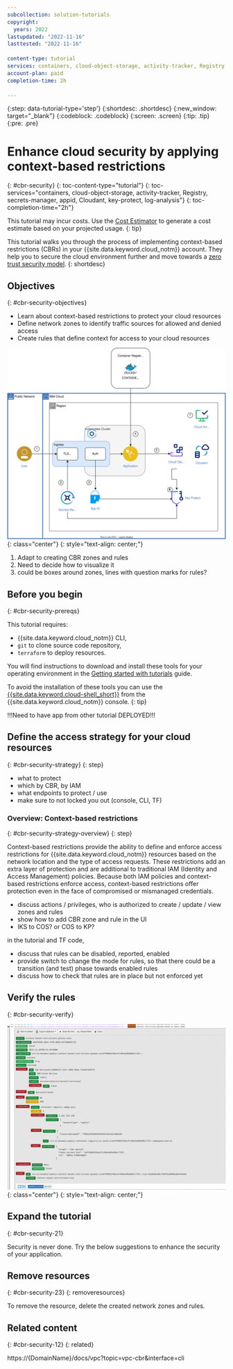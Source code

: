 ```yaml
---
subcollection: solution-tutorials
copyright:
  years: 2022
lastupdated: "2022-11-16"
lasttested: "2022-11-16"

content-type: tutorial
services: containers, cloud-object-storage, activity-tracker, Registry, secrets-manager, appid, Cloudant, key-protect, log-analysis
account-plan: paid
completion-time: 2h

---
```


{:step: data-tutorial-type='step'}
{:shortdesc: .shortdesc}
{:new_window: target="_blank"}
{:codeblock: .codeblock}
{:screen: .screen}
{:tip: .tip}
{:pre: .pre}

# Enhance cloud security by applying context-based restrictions
{: #cbr-security}
{: toc-content-type="tutorial"}
{: toc-services="containers, cloud-object-storage, activity-tracker, Registry, secrets-manager, appid, Cloudant, key-protect, log-analysis"}
{: toc-completion-time="2h"}

<!--##istutorial#-->
This tutorial may incur costs. Use the [Cost Estimator](https://{DomainName}/estimator/review) to generate a cost estimate based on your projected usage.
{: tip}

<!--#/istutorial#-->

This tutorial walks you through the process of implementing context-based restrictions (CBRs) in your {{site.data.keyword.cloud_notm}} account. They help you to secure the cloud environment further and move towards a [zero trust security model](https://en.wikipedia.org/wiki/Zero_trust_security_model).
{: shortdesc}



## Objectives
{: #cbr-security-objectives}

* Learn about context-based restrictions to protect your cloud resources
* Define network zones to identify traffic sources for allowed and denied access
* Create rules that define context for access to your cloud resources


![Architecture](images/solution-cbr-security-hidden/architecture-e2e-security.svg){: class="center"}
{: style="text-align: center;"}


1. Adapt to creating CBR zones and rules
2. Need to decide how to visualize it
3. could be boxes around zones, lines with question marks for rules?

<!--##istutorial#-->
## Before you begin
{: #cbr-security-prereqs}

This tutorial requires:
* {{site.data.keyword.cloud_notm}} CLI,
* `git` to clone source code repository,
* `terraform` to deploy resources.

You will find instructions to download and install these tools for your operating environment in the [Getting started with tutorials](/docs/solution-tutorials?topic=solution-tutorials-tutorials) guide.

To avoid the installation of these tools you can use the [{{site.data.keyword.cloud-shell_short}}](https://{DomainName}/shell) from the {{site.data.keyword.cloud_notm}} console.
{: tip}

!!!Need to have app from other tutorial DEPLOYED!!!


## Define the access strategy for your cloud resources
{: #cbr-security-strategy}
{: step}

* what to protect
* which by CBR, by IAM
* what endpoints to protect / use
* make sure to not locked you out (console, CLI, TF)

### Overview: Context-based restrictions
{: #cbr-security-strategy-overview}
{: step}

Context-based restrictions provide the ability to define and enforce access restrictions for {{site.data.keyword.cloud_notm}} resources based on the network location and the type of access requests. These restrictions add an extra layer of protection and are additional to traditional IAM (Identity and Access Management) policies. Because both IAM policies and context-based restrictions enforce access, context-based restrictions offer protection even in the face of compromised or mismanaged credentials.

* discuss actions / privileges, who is authorized to create / update / view zones and rules
* show how to add CBR zone and rule in the UI
* IKS to COS? or COS to KP?



in the tutorial and TF code,
- discuss that rules can be disabled, reported, enabled
- provide switch to change the mode for rules, so that there could be a transition (and test) phase towards enabled rules
- discuss how to check that rules are in place but not enforced yet


## Verify the rules
{: #cbr-security-verify}

![Verify rules in report mode](images/solution-cbr-security-hidden/CBR_rule_warning_registry.png){: class="center"}
{: style="text-align: center;"}


## Expand the tutorial
{: #cbr-security-21}

Security is never done. Try the below suggestions to enhance the security of your application.



## Remove resources
{: #cbr-security-23}
{: removeresources}

To remove the resource, delete the created network zones and rules.


## Related content
{: #cbr-security-12}
{: related}

https://{DomainName}/docs/vpc?topic=vpc-cbr&interface=cli